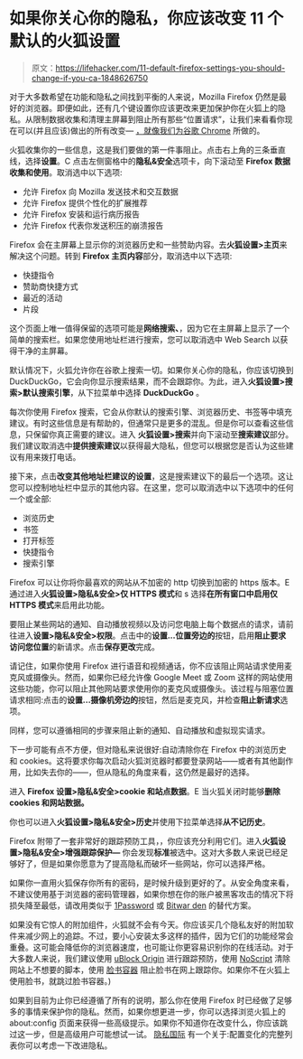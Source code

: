 # 如果你关心你的隐私，你应该改变 11 个默认的火狐设置

> 原文：<https://lifehacker.com/11-default-firefox-settings-you-should-change-if-you-ca-1848626750>

对于大多数希望在功能和隐私之间找到平衡的人来说，Mozilla Firefox 仍然是最好的浏览器。即便如此，还有几个键设置你应该更改来更加保护你在火狐上的隐私。从限制数据收集和清理主屏幕到阻止所有那些“位置请求”，让我们来看看你现在可以(并且应该)做出的所有改变— [，就像我们为谷歌 Chrome](https://lifehacker.com/9-default-chrome-settings-you-should-change-if-you-care-1848561036) 所做的。

火狐收集你的一些信息，这是我们要做的第一件事阻止。点击右上角的三条垂直线，选择**设置**。C 点击左侧窗格中的**隐私&安全**选项卡，向下滚动至 **Firefox 数据收集和使用**。取消选中以下选项:

*   允许 Firefox 向 Mozilla 发送技术和交互数据
*   允许 Firefox 提供个性化的扩展推荐
*   允许 Firefox 安装和运行病历报告
*   允许 Firefox 代表你发送积压的崩溃报告

Firefox 会在主屏幕上显示你的浏览器历史和一些赞助内容。去**火狐设置>主页**来解决这个问题。转到 **Firefox 主页内容**部分，取消选中以下选项:

*   快捷指令
*   赞助商快捷方式
*   最近的活动
*   片段

这个页面上唯一值得保留的选项可能是**网络搜索、**，因为它在主屏幕上显示了一个简单的搜索栏。如果您使用地址栏进行搜索，您可以取消选中 Web Search 以获得干净的主屏幕。

默认情况下，火狐允许你在谷歌上搜索一切。如果你关心你的隐私，你应该切换到 DuckDuckGo，它会向你显示搜索结果，而不会跟踪你。为此，进入**火狐设置>搜索>默认搜索引擎**，从下拉菜单中选择 **DuckDuckGo** 。

每次你使用 Firefox 搜索，它会从你默认的搜索引擎、浏览器历史、书签等中填充建议。有时这些信息是有帮助的，但通常只是更多的混乱。但是你可以查看这些信息，只保留你真正需要的建议。进入 **火狐设置>搜索**并向下滚动至**搜索建议**部分。我们建议取消选中**提供搜索建议**以获得最大隐私，但您可以根据您是否认为这些建议有用来拨打电话。

接下来，点击**改变其他地址栏建议的设置**，这是搜索建议下的最后一个选项。这让您可以控制地址栏中显示的其他内容。在这里，您可以取消选中以下选项中的任何一个或全部:

*   浏览历史
*   书签
*   打开标签
*   快捷指令
*   搜索引擎

Firefox 可以让你将你最喜欢的网站从不加密的 http 切换到加密的 https 版本。E 通过进入**火狐设置>隐私&安全>仅 HTTPS 模式**和 s 选择**在所有窗口中启用仅 HTTPS 模式**来启用此功能。

要阻止某些网站的通知、自动播放视频以及访问您电脑上每个数据点的请求，请前往进入**设置>隐私&安全>权限**。点击中的**设置...**位置**旁边的**按钮，启用**阻止要求访问您位置**的新请求。点击**保存更改**完成。

请记住，如果你使用 Firefox 进行语音和视频通话，你不应该阻止网站请求使用麦克风或摄像头。然而，如果你已经允许像 Google Meet 或 Zoom 这样的网站使用这些功能，你可以阻止其他网站要求使用你的麦克风或摄像头。该过程与阻塞位置请求相同:点击的**设置...摄像机旁边的**按钮，然后是麦克风，并检查**阻止新请求**选项。

同样，您可以遵循相同的步骤来阻止新的通知、自动播放和虚拟现实请求。

下一步可能有点不方便，但对隐私来说很好:自动清除你在 Firefox 中的浏览历史和 cookies。这将要求你每次启动火狐浏览器时都要登录网站——或者有其他副作用，比如失去你的——，但从隐私的角度来看，这仍然是最好的选择。

进入 **Firefox 设置>隐私&安全>cookie 和站点数据**。E 当火狐关闭时能够**删除 cookies 和网站数据。**

你也可以进入**火狐设置>隐私&安全>历史**并使用下拉菜单选择**从不记历史**。

Firefox 附带了一套非常好的跟踪预防工具，，你应该充分利用它们。进入**火狐设置>隐私&安全>增强跟踪保护—** 你会发现**标准**被选中。这对大多数人来说已经足够好了，但是如果你愿意为了提高隐私而破坏一些网站，你可以选择严格。

如果你一直用火狐保存你所有的密码，是时候升级到更好的了。从安全角度来看，不建议使用基于浏览器的密码管理器，如果你想在你的账户被黑客攻击的情况下将损失降至最低，请改用类似于 [1Password](https://1password.com/) 或 [Bitwar den](https://bitwarden.com/) 的替代方案。

如果没有它惊人的附加组件，火狐就不会有今天。你应该买几个隐私友好的附加软件来减少网上的追踪。不过，要小心安装太多这样的插件，因为它们的功能经常会重叠。这可能会降低你的浏览器速度，也可能让你更容易识别你的在线活动。对于大多数人来说，我们建议使用 [uBlock Origin](https://addons.mozilla.org/en-US/firefox/addon/ublock-origin/) 进行跟踪预防，使用 [NoScript](https://addons.mozilla.org/en-US/firefox/addon/noscript/) 清除网站上不想要的脚本，使用 [脸书容器](https://addons.mozilla.org/en-US/firefox/addon/facebook-container/) 阻止脸书在网上跟踪你。如果你不在火狐上使用脸书，就跳过脸书容器。)

如果到目前为止你已经遵循了所有的说明，那么你在使用 Firefox 时已经做了足够多的事情来保护你的隐私。然而，如果你想更进一步，你可以选择浏览火狐上的 about:config 页面来获得一些高级提示。如果你不知道你在改变什么，你应该跳过这一步，但是高级用户可能想试一试。 [隐私国际](https://privacyinternational.org/guide-step/4330/firefox-adjusting-settings-enhance-your-online-privacy) 有一个关于:配置变化的完整列表你可以考虑一下改进隐私。